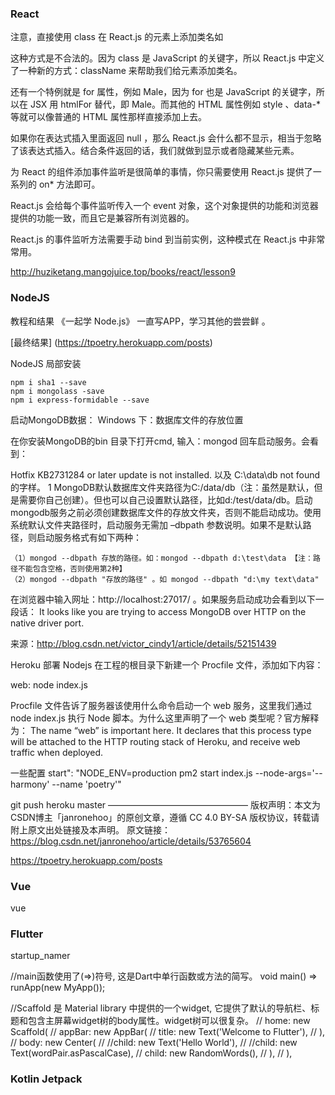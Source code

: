 ### React 

注意，直接使用 class 在 React.js 的元素上添加类名如 <div class=“xxx”> 这种方式是不合法的。因为 class 是 JavaScript 的关键字，所以 React.js 中定义了一种新的方式：className 来帮助我们给元素添加类名。

还有一个特例就是 for 属性，例如 <label for='male'>Male</label>，因为 for 也是 JavaScript 的关键字，所以在 JSX 用 htmlFor 替代，即 <label htmlFor='male'>Male</label>。而其他的 HTML 属性例如 style 、data-* 等就可以像普通的 HTML 属性那样直接添加上去。

如果你在表达式插入里面返回 null ，那么 React.js 会什么都不显示，相当于忽略了该表达式插入。结合条件返回的话，我们就做到显示或者隐藏某些元素。


为 React 的组件添加事件监听是很简单的事情，你只需要使用 React.js 提供了一系列的 on* 方法即可。

React.js 会给每个事件监听传入一个 event 对象，这个对象提供的功能和浏览器提供的功能一致，而且它是兼容所有浏览器的。

React.js 的事件监听方法需要手动 bind 到当前实例，这种模式在 React.js 中非常常用。


http://huziketang.mangojuice.top/books/react/lesson9

### NodeJS 
教程和结果
《一起学 Node.js》
一直写APP，学习其他的尝尝鲜 。

[最终结果] (https://tpoetry.herokuapp.com/posts)

NodeJS
局部安装

    npm i sha1 --save
    npm i mongolass -save
    npm i express-formidable --save

启动MongoDB数据：
Windows 下：数据库文件的存放位置

在你安装MongoDB的bin 目录下打开cmd, 输入：mongod 回车启动服务。会看到：

Hotfix KB2731284 or later update is not installed.  以及 C:\data\db not found 的字样。
1
MongoDB默认数据库文件夹路径为C:/data/db（注：虽然是默认，但是需要你自己创建）。但也可以自己设置默认路径，比如d:/test/data/db。启动mongodb服务之前必须创建数据库文件的存放文件夹，否则不能启动成功。使用系统默认文件夹路径时，启动服务无需加 –dbpath 参数说明。如果不是默认路径，则启动服务格式有如下两种：

    （1）mongod --dbpath 存放的路径。如：mongod --dbpath d:\test\data 【注：路径不能包含空格，否则使用第2种】
    （2）mongod --dbpath "存放的路径" 。如 mongod --dbpath "d:\my text\data"

在浏览器中输入网址：http://localhost:27017/ 。如果服务启动成功会看到以下一段话：
It looks like you are trying to access MongoDB over HTTP on the native driver port.

来源：http://blog.csdn.net/victor_cindy1/article/details/52151439

Heroku 部署 Nodejs
在工程的根目录下新建一个 Procfile 文件，添加如下内容：

web: node index.js

Procfile 文件告诉了服务器该使用什么命令启动一个 web 服务，这里我们通过 node index.js 执行 Node 脚本。为什么这里声明了一个 web 类型呢？官方解释为：
The name “web” is important here. It declares that this process type will be attached to the HTTP routing stack of Heroku, and receive web traffic when deployed.

一些配置
start": "NODE_ENV=production pm2 start index.js --node-args='--harmony' --name 'poetry'" 

git push heroku master
————————————————
版权声明：本文为CSDN博主「janronehoo」的原创文章，遵循 CC 4.0 BY-SA 版权协议，转载请附上原文出处链接及本声明。
原文链接：https://blog.csdn.net/janronehoo/article/details/53765604

https://tpoetry.herokuapp.com/posts

### Vue 
vue

### Flutter 
startup_namer

//main函数使用了(=>)符号, 这是Dart中单行函数或方法的简写。
void main() => runApp(new MyApp());

//Scaffold 是 Material library 中提供的一个widget, 它提供了默认的导航栏、标题和包含主屏幕widget树的body属性。widget树可以很复杂。
      //   home: new Scaffold(
      //     appBar: new AppBar(
      //       title: new Text('Welcome to Flutter'),
      //     ),
      //     body: new Center(
      //       //child: new Text('Hello World'),
      //       //child: new Text(wordPair.asPascalCase),
      //       child: new RandomWords(),
      //     ),
      //   ),


### Kotlin Jetpack

